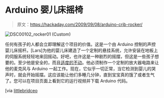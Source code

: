 # Arduino 婴儿床摇椅

> 原文：<https://hackaday.com/2009/09/08/arduino-crib-rocker/>

![DSC00102_rocker01 (Custom)](img/4d457fc1228a6a06c9393c78a5de1bcf.png "DSC00102_rocker01 (Custom)")

任何有孩子的人都会立即理解这个项目的价值。这是一个由 Arduino 控制的声控婴儿床摇杆。[Lars]为他的婴儿床建造了一个定制的悬挂系统，允许安装在地板上的伺服系统轻轻地来回摇动。好吧，也许这是一种剧烈的摇摆，但这是一些孩子想要的。至少他是安全的，而且[适度的不动](http://hackaday.com/2009/03/22/roomba-baby-cradle/)。他必须制作一个定制的放大器电路来让他的麦克风与 Arduino 一起工作。现在，它似乎一切正常，当它检测到婴儿的哭声时，就会开始摇摆。这应该能让他们多睡几分钟，直到宝宝真的饿了或者生气了。您可以在项目页面上看到它的运行视频并下载 Arduino 代码。

[via [littlebridceo](http://twitter.com/littlebirdceo/statuses/3806422875)